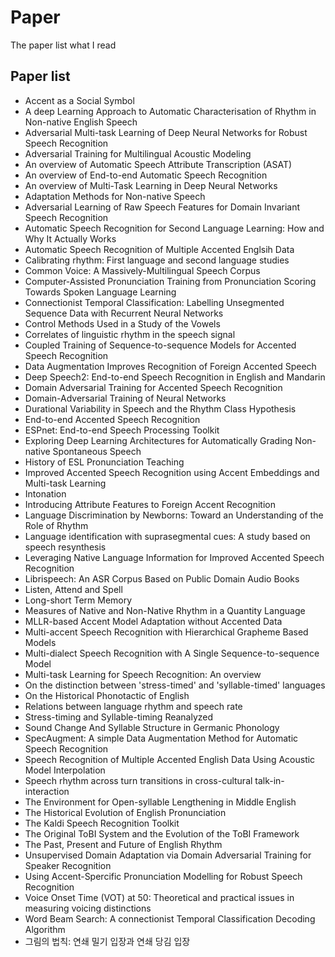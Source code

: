 # Paper
The paper list what I read
## Paper list
- Accent as a Social Symbol
- A deep Learning Approach to Automatic Characterisation of Rhythm in Non-native English Speech
- Adversarial Multi-task Learning of Deep Neural Networks for Robust Speech Recognition
- Adversarial Training for Multilingual Acoustic Modeling
- An overview of Automatic Speech Attribute Transcription (ASAT)
- An overview of End-to-end Automatic Speech Recognition
- An overview of Multi-Task Learning in Deep Neural Networks
- Adaptation Methods for Non-native Speech
- Adversarial Learning of Raw Speech Features for Domain Invariant Speech Recognition
- Automatic Speech Recognition for Second Language Learning: How and Why It Actually Works
- Automatic Speech Recognition of Multiple Accented Englsih Data
- Calibrating rhythm: First language and second language studies
- Common Voice: A Massively-Multilingual Speech Corpus
- Computer-Assisted Pronunciation Training from Pronunciation Scoring Towards Spoken Language Learning
- Connectionist Temporal Classification: Labelling Unsegmented Sequence Data with Recurrent Neural Networks
- Control Methods Used in a Study of the Vowels
- Correlates of linguistic rhythm in the speech signal
- Coupled Training of Sequence-to-sequence Models for Accented Speech Recognition
- Data Augmentation Improves Recognition of Foreign Accented Speech
- Deep Speech2: End-to-end Speech Recognition in English and Mandarin
- Domain Adversarial Training for Accented Speech Recognition
- Domain-Adversarial Training of Neural Networks
- Durational Variability in Speech and the Rhythm Class Hypothesis
- End-to-end Accented Speech Recognition
- ESPnet: End-to-end Speech Processing Toolkit
- Exploring Deep Learning Architectures for Automatically Grading Non-native Spontaneous Speech
- History of ESL Pronunciation Teaching
- Improved Accented Speech Recognition using Accent Embeddings and Multi-task Learning
- Intonation
- Introducing Attribute Features to Foreign Accent Recognition
- Language Discrimination by Newborns: Toward an Understanding of the Role of Rhythm
- Language identification with suprasegmental cues: A study based on speech resynthesis
- Leveraging Native Language Information for Improved Accented Speech Recognition
- Librispeech: An ASR Corpus Based on Public Domain Audio Books
- Listen, Attend and Spell
- Long-short Term Memory
- Measures of Native and Non-Native Rhythm in a Quantity Language
- MLLR-based Accent Model Adaptation without Accented Data
- Multi-accent Speech Recognition with Hierarchical Grapheme Based Models
- Multi-dialect Speech Recognition with A Single Sequence-to-sequence Model
- Multi-task Learning for Speech Recognition: An overview
- On the distinction between 'stress-timed' and 'syllable-timed' languages
- On the Historical Phonotactic of English
- Relations between language rhythm and speech rate
- Stress-timing and Syllable-timing Reanalyzed
- Sound Change And Syllable Structure in Germanic Phonology
- SpecAugment: A simple Data Augmentation Method for Automatic Speech Recognition
- Speech Recognition of Multiple Accented English Data Using Acoustic Model Interpolation
- Speech rhythm across turn transitions in cross-cultural talk-in-interaction
- The Environment for Open-syllable Lengthening in Middle English
- The Historical Evolution of English Pronunciation
- The Kaldi Speech Recognition Toolkit
- The Original ToBI System and the Evolution of the ToBI Framework
- The Past, Present and Future of English Rhythm
- Unsupervised Domain Adaptation via Domain Adversarial Training for Speaker Recognition
- Using Accent-Spercific Pronunciation Modelling for Robust Speech Recognition
- Voice Onset Time (VOT) at 50: Theoretical and practical issues in measuring voicing distinctions
- Word Beam Search: A connectionist Temporal Classification Decoding Algorithm
- 그림의 법칙: 연쇄 밀기 입장과 연쇄 당김 입장